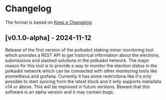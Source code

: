 # Changelog

The format is based on [Keep a Changelog].

[Keep a Changelog]: http://keepachangelog.com/en/1.0.0/

## [v0.1.0-alpha] - 2024-11-12

Release of the first version of the polkadot staking miner monitoring tool which provides a REST API to get historical information about the elections, submissions and slashed solutions in the polkadot network.
The major reason for this tool is to provide a way to monitor the election status in the polkadot network which can be connected with other monitoring tools like prometheus and grafana.
Currently it has some restrictions like it's only possible to start syncing from the latest block and it only supports metadata v14 or above. This will be improved in future versions.
Beware that this software is an alpha version and it may contain bugs.